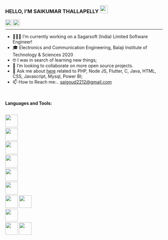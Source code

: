 ### HELLO, I'M SAIKUMAR THALLAPELLY <img src="https://media.giphy.com/media/hvRJCLFzcasrR4ia7z/giphy.gif" width="25px">

<a href="https://www.linkedin.com/in/saikumar-thallapelly-b6956a170/">
  <img align="left" alt="Saikumar's LinkdeIN" width="22px" src="https://cdn.jsdelivr.net/npm/simple-icons@v3/icons/linkedin.svg" />
</a>

<a href="https://www.instagram.com/saikumar_thallapelly">
  <img align="left" alt="Saikumar's Instagram" width="22px" src="https://cdn.jsdelivr.net/npm/simple-icons@v3/icons/instagram.svg" />
</a>
</br>

** **
- 👨🏽‍💻 I’m currently working on a Sagarsoft (India) Limited Software Engineer!
- 🎓 Electronics and Communication Engineering, Balaji Institute of Technology & Sciences 2020
- 🤓 I was in search of learning new things;
- 👯 I’m looking to collaborate on more open source projects.
- 💬 Ask me about [here](https://github.com/saikumar22/saikumar22/issues) related to PHP, Node JS, Flutter, C, Java, HTML, CSS, Javascript, Mysql, Power BI;
- 📫 How to Reach me:.. saigoud2212@gmail.com
</br>

**Languages and Tools:**
</br>

<code> <img height="40" width = "40" src = "https://img.icons8.com/?size=100&id=79904&format=png&color=000000"></code> 
<code> <img height="40" width = "40" src = "[https://img.icons8.com/?size=100&id=79904&format=png&color=000000](https://img.icons8.com/?size=100&id=pCvIfmctRaY8&format=png&color=000000)"></code> 
<code> <img height="40" width = "40" src = "[https://img.icons8.com/ios-filled/2x/circled-c.png](https://img.icons8.com/?size=100&id=qYfwpsRXEcpc&format=png&color=000000)"></code> 
<code> <img height="40" width = "40" src = "https://img.icons8.com/ios-filled/2x/circled-c.png"></code> 
<code> <img height="40" width = "40" src = "https://img.icons8.com/color/2x/java-coffee-cup-logo.png"></code>
<code> <img height="40" width = "40" src = "https://img.icons8.com/ios-filled/2x/html-filetype.png"></code>
<code> <img height="40" width = "40" src = "https://img.icons8.com/ios-filled/2x/css-filetype.png"></code>
<code><img height="40" width = "40" src="https://img.icons8.com/ios-filled/2x/javascript.png"></code>
<code> <img height="40" width = "40" src = "https://img.icons8.com/ios-filled/2x/sql.png"></code>
<code> <img height="40" width = "40" src = "https://img.icons8.com/ios-filled/2x/jsp.png"></code>
<code><img height="40" width = "40" src="https://img.icons8.com/windows/2x/nodejs.png"></code>

